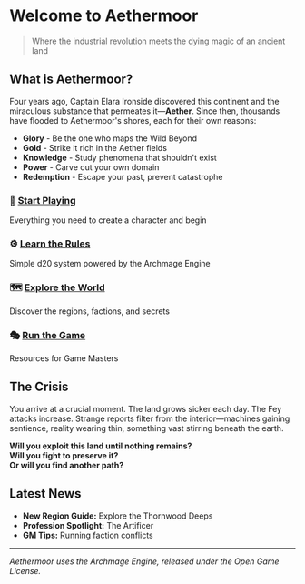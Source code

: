 # Welcome to Aethermoor

> Where the industrial revolution meets the dying magic of an ancient land

## What is Aethermoor?

Four years ago, Captain Elara Ironside discovered this continent and the miraculous substance that permeates it—**Aether**. Since then, thousands have flooded to Aethermoor's shores, each for their own reasons:

- **Glory** - Be the one who maps the Wild Beyond
- **Gold** - Strike it rich in the Aether fields  
- **Knowledge** - Study phenomena that shouldn't exist
- **Power** - Carve out your own domain
- **Redemption** - Escape your past, prevent catastrophe

### 🎲 [Start Playing](rules/character-creation.md)
Everything you need to create a character and begin

### ⚙️ [Learn the Rules](rules/basic-rules.md)  
Simple d20 system powered by the Archmage Engine

### 🗺️ [Explore the World](settings/index.md)
Discover the regions, factions, and secrets

### 🎭 [Run the Game](gm-guide/index.md)
Resources for Game Masters

## The Crisis

You arrive at a crucial moment. The land grows sicker each day. The Fey attacks increase. Strange reports filter from the interior—machines gaining sentience, reality wearing thin, something vast stirring beneath the earth.

**Will you exploit this land until nothing remains?**  
**Will you fight to preserve it?**  
**Or will you find another path?**

## Latest News

- **New Region Guide:** Explore the Thornwood Deeps
- **Profession Spotlight:** The Artificer
- **GM Tips:** Running faction conflicts

---

*Aethermoor uses the Archmage Engine, released under the Open Game License.*
